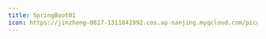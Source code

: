 ```yaml
---
title: SpringBoot01
icon: https://jinzhong-0817-1311841992.cos.ap-nanjing.myqcloud.com/picgo/SPRINGBOOT.svg
---
```


#